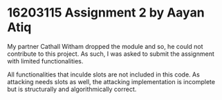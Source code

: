 # 16203115 Assignment 2 by Aayan Atiq
My partner Cathall Witham dropped the module and so, he could not contribute to this project.
As such, I was asked to submit the assignment with limited functionalities.

All functionalities that inculde slots are not included in this code.
As attacking needs slots as well, the attacking implementation is incomplete but is structurally and algorithmically correct.
